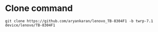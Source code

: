 # Clone command

```
git clone https://github.com/aryankaran/lenovo_TB-8304F1 -b twrp-7.1 device/lenovo/TB-8304F1
```
